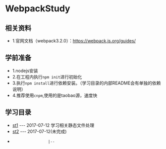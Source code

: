 # WebpackStudy

## 相关资料

 - 1.官网文档（webpack3.2.0）：https://webpack.js.org/guides/

## 学前准备

 - 1.nodejs安装
 - 2.在工程内执行`npm init`进行初始化
 - 3.执行`npm install`进行依赖安装。（学习目录的内部README会有单独的依赖说明）
 - 4.推荐使用`cnpm`,使用的是taobao源，速度快

## 学习目录

 - [st1](./master/st1) --- 2017-07-12 学习相关静态文件处理
 - [st2](./master/st2) --- 2017-07-12(未完成)
 -                     |--    
